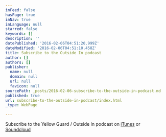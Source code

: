 ```yaml
---
inFeed: false
hasPage: true
inNav: true
inLanguage: null
starred: false
keywords: []
description: ''
datePublished: '2016-02-06T04:51:20.999Z'
dateModified: '2016-02-06T04:51:10.458Z'
title: Subscribe to the Outside In podcast
author: []
authors: []
publisher:
  name: null
  domain: null
  url: null
  favicon: null
sourcePath: _posts/2016-02-06-subscribe-to-the-outside-in-podcast.md
published: true
url: subscribe-to-the-outside-in-podcast/index.html
_type: WebPage

---
```

Subscribe to the Yellow Guard / Outside In podcast on [iTunes][0] or [Soundcloud][1]

[0]: https://itunes.apple.com/us/podcast/yellow-guard-outside-in-podcast/id1080487940?mt=2
[1]: https://soundcloud.com/chris-connolly-719529536